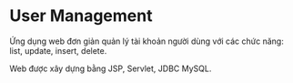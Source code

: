 # User Management
Ứng dụng web đơn giản quản lý tài khoản người dùng với các chức năng: list, update, insert, delete.

Web được xây dựng bằng JSP, Servlet, JDBC MySQL.
